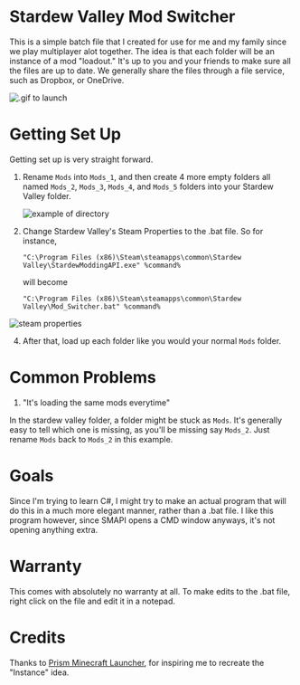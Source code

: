 # Stardew Valley Mod Switcher
This is a simple batch file that I created for use for me and my family since we play multiplayer alot together. The idea is that each folder will be an instance of a mod "loadout." It's up to you and your friends to make sure all the files are up to date. We generally share the files through a file service, such as Dropbox, or OneDrive.

![.gif to launch](https://i.imgur.com/ZQXWdLC.gif)

# Getting Set Up
Getting set up is very straight forward.
1. Rename `Mods` into `Mods_1`, and then create 4 more empty folders all named `Mods_2`, `Mods_3`, `Mods_4`, and `Mods_5` folders into your Stardew Valley folder.
   
   ![example of directory](https://i.imgur.com/xdK1g0K.png)
2. Change Stardew Valley's Steam Properties to the .bat file. So for instance,
   
     `"C:\Program Files (x86)\Steam\steamapps\common\Stardew Valley\StardewModdingAPI.exe" %command%`
   
   will become
   
   `"C:\Program Files (x86)\Steam\steamapps\common\Stardew Valley\Mod_Switcher.bat" %command%`

![steam properties](https://i.imgur.com/fnAMHh8.png)
   
4. After that, load up each folder like you would your normal `Mods` folder.

# Common Problems
1. "It's loading the same mods everytime"
   
In the stardew valley folder, a folder might be stuck as `Mods`. It's generally easy to tell which one is missing, as you'll be missing say `Mods_2`. Just rename `Mods` back to `Mods_2` in this example.

# Goals
Since I'm trying to learn C#, I might try to make an actual program that will do this in a much more elegant manner, rather than a .bat file. I like this program however, since SMAPI opens a CMD window anyways, it's not opening anything extra.

# Warranty
This comes with absolutely no warranty at all. To make edits to the .bat file, right click on the file and edit it in a notepad.

# Credits
Thanks to [Prism Minecraft Launcher](https://github.com/PrismLauncher/PrismLauncher), for inspiring me to recreate the "Instance" idea.
